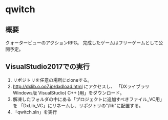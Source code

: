 ﻿# qwitch
## 概要
クォータービューのアクションRPG。
完成したゲームはフリーゲームとして公開予定。

## VisualStudio2017での実行
1. リポジトリを任意の場所にcloneする。
2. http://dxlib.o.oo7.jp/dxdload.html にアクセスし、
   「DXライブラリ Windows版 VisualStudio( C++ )用」をダウンロード。
3. 解凍したフォルダの中にある「プロジェクトに追加すべきファイル_VC用」を
   「DxLib_VC」にリネームし、リポジトリの"/lib"に配置する。
4. 「qwitch.sln」を実行